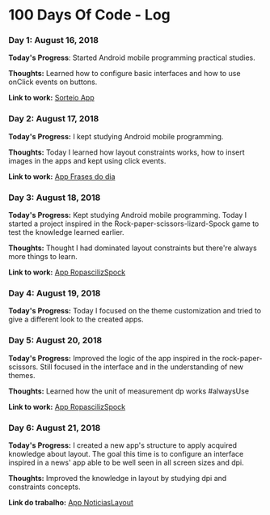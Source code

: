 # 100 Days Of Code - Log

### Day 1: August 16, 2018

**Today's Progress**: Started Android mobile programming practical studies.

**Thoughts:** Learned how to configure basic interfaces and how to use onClick events on buttons.

**Link to work:** [Sorteio App](https://github.com/Sitalobr/estudo-android/tree/master/app-sorteio)


### Day 2: August 17, 2018

**Today's Progress:** I kept studying Android mobile programming.

**Thoughts:** Today I learned how layout constraints works, how to insert images in the apps and kept using click events.

**Link to work:** [App Frases do dia](https://github.com/Sitalobr/estudo-android/tree/master/AppFrasesdoDia)

### Day 3: August 18, 2018

**Today's Progress:** Kept studying Android mobile programming. Today I started a project inspired in the Rock-paper-scissors-lizard-Spock game to test the knowledge learned earlier.

**Thoughts:** Thought I had dominated layout constraints but there're always more things to learn.

**Link to work:** [App RopascilizSpock](https://github.com/Sitalobr/estudo-android/tree/master/RopascilizSpock)

### Day 4: August 19, 2018

**Today's Progress:** Today I focused on the theme customization and tried to give a different look to the created apps.

### Day 5: August 20, 2018

**Today's Progress:** Improved the logic of the app inspired in the rock-paper-scissors. Still focused in the interface and in the understanding of new themes.

**Thoughts:** Learned how the unit of measurement dp works #alwaysUse

**Link to work:** [App RopascilizSpock](https://github.com/Sitalobr/estudo-android/tree/master/RopascilizSpock)

### Day 6: August 21, 2018

**Today's Progress:** I created a new app's structure to apply acquired knowledge about layout. The goal this time is to configure an interface inspired in a news' app able to be well seen in all screen sizes and dpi.

**Thoughts:** Improved the knowledge in layout by studying dpi and constraints concepts.

**Link do trabalho:** [App NoticiasLayout](https://github.com/Sitalobr/estudo-android/tree/master/AppNoticiasLayout)

<!--### Day 0: February 30, 2016 (Example 2)
##### (delete me or comment me out)

**Today's Progress**: Fixed CSS, worked on canvas functionality for the app.

**Thoughts**: I really struggled with CSS, but, overall, I feel like I am slowly getting better at it. Canvas is still new for me, but I managed to figure out some basic functionality.

**Link(s) to work**: [Calculator App](http://www.example.com)


### Day 1: June 27, Monday

**Today's Progress**: I've gone through many exercises on FreeCodeCamp.

**Thoughts** I've recently started coding, and it's a great feeling when I finally solve an algorithm challenge after a lot of attempts and hours spent.

**Link(s) to work**
1. [Find the Longest Word in a String](https://www.freecodecamp.com/challenges/find-the-longest-word-in-a-string)
2. [Title Case a Sentence](https://www.freecodecamp.com/challenges/title-case-a-sentence)-->
